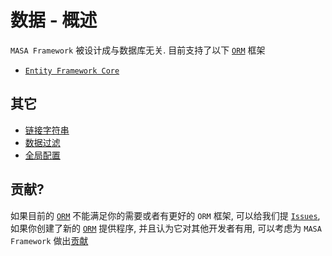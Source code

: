 # 数据 - 概述

`MASA Framework` 被设计成与数据库无关. 目前支持了以下 [`ORM`](https://zh.wikipedia.org/wiki/%E5%AF%B9%E8%B1%A1%E5%85%B3%E7%B3%BB%E6%98%A0%E5%B0%84) 框架

* [`Entity Framework Core`](/framework/building-blocks/data/orm-efcore)

## 其它

* [链接字符串](/framework/building-blocks/data/connection-strings)
* [数据过滤](/framework/building-blocks/data/data-filter)
* [全局配置](/framework/building-blocks/data/global-configuration)

## 贡献?

如果目前的 [`ORM`](https://zh.wikipedia.org/wiki/%E5%AF%B9%E8%B1%A1%E5%85%B3%E7%B3%BB%E6%98%A0%E5%B0%84) 不能满足你的需要或者有更好的 `ORM` 框架, 可以给我们提 [`Issues`](/framework/contribution/overview#section-62c953d68bf76c42), 如果你创建了新的 [`ORM`](https://zh.wikipedia.org/wiki/%E5%AF%B9%E8%B1%A1%E5%85%B3%E7%B3%BB%E6%98%A0%E5%B0%84) 提供程序, 并且认为它对其他开发者有用, 可以考虑为 `MASA Framework` 做出[贡献](/framework/contribution/overview)
